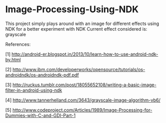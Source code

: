 Image-Processing-Using-NDK
=======================

This project simply plays around with an image for different effects using NDK for a better experiment with NDK 
Current effect considered is:  grayscale

References:

[1] http://android-er.blogspot.in/2013/10/learn-how-to-use-android-ndk-by.html

[2] http://www.ibm.com/developerworks/opensource/tutorials/os-androidndk/os-androidndk-pdf.pdf

[3] http://ruckus.tumblr.com/post/18055652108/writing-a-basic-image-filter-in-android-using-ndk

[4] http://www.tannerhelland.com/3643/grayscale-image-algorithm-vb6/

[5] http://www.codeproject.com/Articles/1989/Image-Processing-for-Dummies-with-C-and-GDI-Part-1
